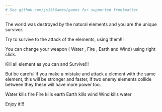```yaml
---
# See github.com/js13kGames/games for supported frontmatter
---
```

The world was destroyed by the natural elements and you are the unique survivor.

Try to survive to the attack of the elements, using them!!!

You can change your weapon ( Water , Fire , Earth and Wind) using right click.

Kill all element as you can and Survive!!!

But be careful if you make a mistake and attack a element with the same element, this will be stronger and faster, if two enemy elements collide between they these will have more power too.

Water kills fire
Fire kills earth
Earth kills wind
Wind kills water

Enjoy it!!!